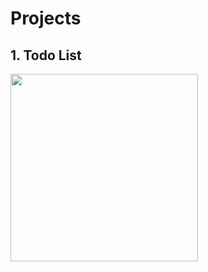 

# Projects

## 1. Todo List
<img width="300" src="https://user-images.githubusercontent.com/26485327/78473842-4a066200-7776-11ea-8e77-75e75a9b7dec.jpeg">
